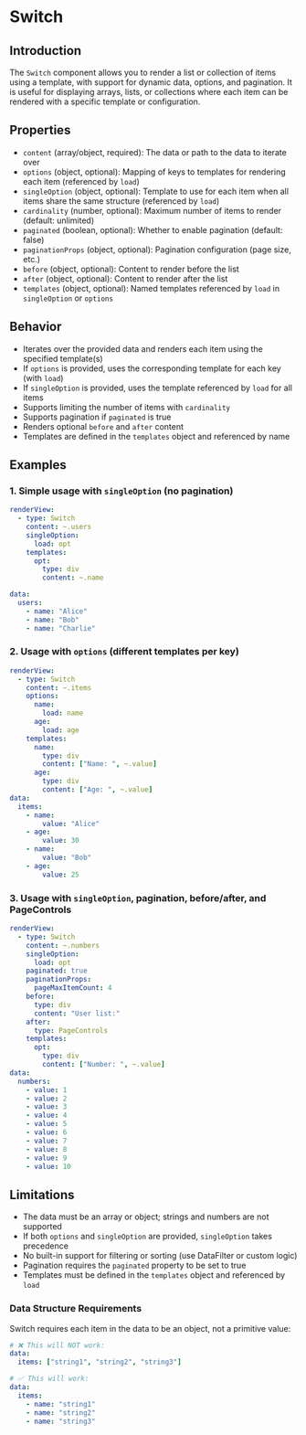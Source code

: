 # Switch

## Introduction

The `Switch` component allows you to render a list or collection of items using a template, with support for dynamic data, options, and pagination. It is useful for displaying arrays, lists, or collections where each item can be rendered with a specific template or configuration.

## Properties
- `content` (array/object, required): The data or path to the data to iterate over
- `options` (object, optional): Mapping of keys to templates for rendering each item (referenced by `load`)
- `singleOption` (object, optional): Template to use for each item when all items share the same structure (referenced by `load`)
- `cardinality` (number, optional): Maximum number of items to render (default: unlimited)
- `paginated` (boolean, optional): Whether to enable pagination (default: false)
- `paginationProps` (object, optional): Pagination configuration (page size, etc.)
- `before` (object, optional): Content to render before the list
- `after` (object, optional): Content to render after the list
- `templates` (object, optional): Named templates referenced by `load` in `singleOption` or `options`

## Behavior
- Iterates over the provided data and renders each item using the specified template(s)
- If `options` is provided, uses the corresponding template for each key (with `load`)
- If `singleOption` is provided, uses the template referenced by `load` for all items
- Supports limiting the number of items with `cardinality`
- Supports pagination if `paginated` is true
- Renders optional `before` and `after` content
- Templates are defined in the `templates` object and referenced by name

## Examples

### 1. Simple usage with `singleOption` (no pagination)
```yaml
renderView:
  - type: Switch
    content: ~.users
    singleOption:
      load: opt
    templates:
      opt:
        type: div
        content: ~.name

data:
  users:
    - name: "Alice"
    - name: "Bob"
    - name: "Charlie"
```

### 2. Usage with `options` (different templates per key)
```yaml
renderView:
  - type: Switch
    content: ~.items
    options:
      name:
        load: name
      age:
        load: age
    templates:
      name:
        type: div
        content: ["Name: ", ~.value]
      age:
        type: div
        content: ["Age: ", ~.value]
data:
  items:
    - name:
        value: "Alice"
    - age:
        value: 30
    - name:
        value: "Bob"
    - age:
        value: 25
```

### 3. Usage with `singleOption`, pagination, before/after, and PageControls
```yaml
renderView:
  - type: Switch
    content: ~.numbers
    singleOption:
      load: opt
    paginated: true
    paginationProps:
      pageMaxItemCount: 4
    before:
      type: div
      content: "User list:"
    after:
      type: PageControls
    templates:
      opt:
        type: div
        content: ["Number: ", ~.value]
data:
  numbers:
    - value: 1
    - value: 2
    - value: 3
    - value: 4
    - value: 5
    - value: 6
    - value: 7
    - value: 8
    - value: 9
    - value: 10
```

## Limitations
- The data must be an array or object; strings and numbers are not supported
- If both `options` and `singleOption` are provided, `singleOption` takes precedence
- No built-in support for filtering or sorting (use DataFilter or custom logic)
- Pagination requires the `paginated` property to be set to true
- Templates must be defined in the `templates` object and referenced by `load`

### Data Structure Requirements
Switch requires each item in the data to be an object, not a primitive value:

```yaml
# ❌ This will NOT work:
data:
  items: ["string1", "string2", "string3"]

# ✅ This will work:
data:
  items: 
    - name: "string1"
    - name: "string2"
    - name: "string3"
```
 